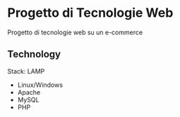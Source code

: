 # Progetto di Tecnologie Web

Progetto di tecnologie web su un e-commerce

## Technology

Stack: LAMP

- Linux/Windows
- Apache
- MySQL
- PHP
